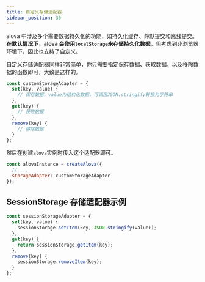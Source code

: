 ```yaml
---
title: 自定义存储适配器
sidebar_position: 30
---
```


alova 中涉及多个需要数据持久化的功能，如持久化缓存、静默提交和离线提交。**在默认情况下，alova 会使用`localStorage`来存储持久化数据**，但考虑到非浏览器环境下，因此也支持了自定义。

自定义存储适配器同样非常简单，你只需要指定保存数据、获取数据，以及移除数据的函数即可，大致是这样的。

```javascript
const customStorageAdapter = {
  set(key, value) {
    // 保存数据，value为结构化数据，可调用JSON.stringify转换为字符串
  },
  get(key) {
    // 获取数据
  },
  remove(key) {
    // 移除数据
  }
};
```

然后在创建`alova`实例时传入这个适配器即可。

```javascript
const alovaInstance = createAlova({
  // ...
  storageAdapter: customStorageAdapter
});
```

## SessionStorage 存储适配器示例

```javascript
const sessionStorageAdapter = {
  set(key, value) {
    sessionStorage.setItem(key, JSON.stringify(value));
  },
  get(key) {
    return sessionStorage.getItem(key);
  },
  remove(key) {
    sessionStorage.removeItem(key);
  }
};
```
